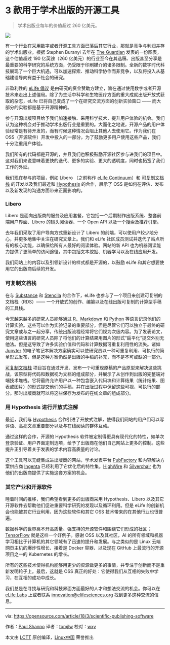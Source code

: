 3 款用于学术出版的开源工具
======
> 学术出版业每年的价值超过 260 亿美元。

![](https://opensource.com/sites/default/files/styles/image-full-size/public/lead-images/LIFE_science.png?itok=WDKARWGV)

有一个行业在采用数字或者开源工具方面已落后其它行业，那就是竞争与利润并存的学术出版业。根据 Stephen Buranyi 去年在 [The Guardian][1] 发表的一份图表，这个估值超过 190 亿英镑（260 亿美元）的行业至今在其选稿、出版甚至分享是最重要的科学研究的系统方面，仍受限于印刷媒介的诸多限制。全新的数字时代科技展现了一个巨大机遇，可以加速探索、推动科学协作而非竞争，以及将投入从基础建设导向有益于社会的研究。

非盈利性的 [eLife 倡议][2] 是由研究的资金赞助方建立，旨在通过使用数字或者开源技术来走出上述僵局。除了为生活中科学和生物医疗方面的重大成就出版开放式获取的杂志，eLife 已将自己变成了一个在研究交流方面的创新实验窗口 —— 而大部分的实验都是基于开源精神的。

参与开源出版项目给予我们加速接触、采用科学技术，提升用户体验的机会。我们认为这种机会对于推动学术出版行业是重要的。大而化之地说，开源产品的用户体验经常是有待开发的，而有时候这种情况会阻止其他人去使用它。作为我们在 OSS（开源软件）开发中投入的一部分，为了鼓励更多用户使用这些产品，我们十分注重用户体验。

我们所有的代码都是开源的，并且我们也积极鼓励开源社区参与进我们的项目中。这对我们来说意味着更快的迭代、更多的实验、更大的透明度，同时也拓宽了我们工作的外延。

我们现在参与的项目，例如 Libero （之前称作 [eLife Continuum][3]）和 [可复制文档栈][4] 的开发以及我们最近和 [Hypothesis][5] 的合作，展示了 OSS 是如何在评估、发布以及新发现的沟通方面带来正面影响的。

### Libero

Libero 是面向出版商的服务及应用套餐，它包括一个后期制作出版系统、整套前端用户界面、Libero 的镜头阅读器、一个 Open API 以及一个搜索及推荐引擎。

去年我们采取了用户导向方式重新设计了 Libero 的前端，可以使用户较少地分心，并更多地集中关注在研究文章上。我们和 eLife 社区成员测试并迭代了站点所有的核心功能，以确保给所有人最好的阅读体验。网站的新 API 也为机器阅读能力提供了更简单的访问途径，其中包括文本挖掘、机器学习以及在线应用开发。

我们网站上的内容以及引领新设计的样式都是开源的，以鼓励 eLife 和其它想要使用它的出版商后续的开发。

### 可复制文档栈

在与 [Substance][6] 和 [Stencila][7] 的合作下，eLife 也参与了一个项目来创建可复制的文档栈（RDS）—— 一个开放式的创作、编纂以及在线出版可复制的计算型手稿的工具栈。

今天越来越多的研究人员能够通过 [R、Markdown][8] 和 [Python][9] 等语言记录他们的计算实验。这些可以作为实验记录的重要部分，但是尽管它们可以独立于最终的研究文章或与之一起分享，传统出版流程经常将它们视为次级内容。为了发表论文，使用这些语言的研究人员除了将他们的计算结果用图片的形式“扁平化”提交外别无他法。但是这导致了许多实验价值和代码和计算数据可重复利用性的流失。诸如 [Jupyter][10] 的电子笔记本解决方案确实可以使研究员以一种可重复利用、可执行的简单形式发布，但是这种方案仍然是出版的手稿的补充，而不是不可或缺的一部分。

[可复制文档栈][11] 项目旨在通过开发、发布一个可重现原稿的产品原型来解决这些挑战，该原型将代码和数据视为文档的组成部分，并展示了从创作到出版的完整端对端技术堆栈。它将最终允许用户以一种包含嵌入代码块和计算结果（统计结果、图表或图片）的形式提交他们的手稿，并在出版过程中保留这些可视、可执行的部分。那时出版商就可以将这些保存为发布的在线文章的组成部分。

### 用 Hypothesis 进行开放式注解

最近，我们与 [Hypothesis][12] 合作引进了开放式注解，使得我们网站的用户们可以写评语、高亮文章重要部分以及与在线阅读的群体互动。

通过这样的合作，开源的 Hypothesis 软件被定制得更具有现代化的特性，如单次登录验证、用户界面定制选项，给予了出版商在他们自己网站上更多的控制。这些提升正引导着关于发表的学术内容高质量的讨论。

这个工具可以无缝集成进出版商的网站，学术发表平台 [PubFactory][13] 和内容解决方案供应商 [Ingenta][14] 已经利用了它优化后的特性集。[HighWire][15] 和 [Silverchair][16] 也为他们的出版商提供了实施这套方案的机会。

### 其它产业和开源软件

睡着时间的推移，我们希望看到更多的出版商采用 Hypothesis、Libero 以及其它开源软件去帮助他们促进重要科学研究的发现以及循环利用。但是 eLife 的创新机会也能被其它行业利用，因为这些软件和其它 OSS 技术带来的在其他行业也很普遍。

数据科学的世界离不开高质量、强支持的开源软件和围绕它们形成的社区；[TensorFlow][17] 就是这样一个好例子。感谢 OSS 以及其社区，AI 的所有领域和机器学习相比于计算机的其它领域有了迅速的提升和发展。与之类似的是 Linux 云端网页主机的爆炸性增长、接着是 Docker 容器、以及现在 GitHub 上最流行的开源项目之一的 Kubernetes 的增长。

所有的这些技术使得机构能够用更少的资源做更多的事情，并专注于创新而不是重新发明轮子上。最后，这就是 OSS 真正的好处：它使得我们从互相的失败中学习，在互相的成功中成长。

我们总是在寻找与研究和科技界面方面最好的人才和想法交流的机会。你可以在 [eLife Labs][18] 上或者联系 [innovation@elifesciences.org][19] 找到更多这种交流的信息。

--------------------------------------------------------------------------------

via: https://opensource.com/article/18/3/scientific-publishing-software

作者：[Paul Shanno][a]
译者：[tomjlw](https://github.com/tomjlw)
校对：[wxy](https://github.com/wxy)

本文由 [LCTT](https://github.com/LCTT/TranslateProject) 原创编译，[Linux中国](https://linux.cn/) 荣誉推出

[a]:https://opensource.com/users/pshannon
[1]:https://www.theguardian.com/science/2017/jun/27/profitable-business-scientific-publishing-bad-for-science
[2]:https://elifesciences.org/about
[3]:https://elifesciences.org/inside-elife/33e4127f/elife-introduces-continuum-a-new-open-source-tool-for-publishing
[4]:https://elifesciences.org/for-the-press/e6038800/elife-supports-development-of-open-technology-stack-for-publishing-reproducible-manuscripts-online
[5]:https://elifesciences.org/for-the-press/81d42f7d/elife-enhances-open-annotation-with-hypothesis-to-promote-scientific-discussion-online
[6]:https://github.com/substance
[7]:https://github.com/stencila/stencila
[8]:https://rmarkdown.rstudio.com/
[9]:https://www.python.org/
[10]:http://jupyter.org/
[11]:https://elifesciences.org/labs/7dbeb390/reproducible-document-stack-supporting-the-next-generation-research-article
[12]:https://github.com/hypothesis
[13]:http://www.pubfactory.com/
[14]:http://www.ingenta.com/
[15]:https://github.com/highwire
[16]:https://www.silverchair.com/community/silverchair-universe/hypothesis/
[17]:https://www.tensorflow.org/
[18]:https://elifesciences.org/labs
[19]:mailto:innovation@elifesciences.org

